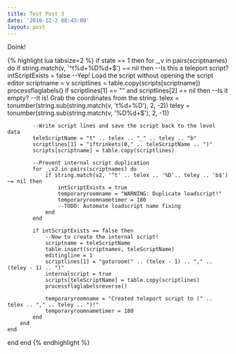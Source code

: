 ```yaml
---
title: Test Post 3
date: '2016-12-2 08:43:00'
layout: post
---
```

Doink!

{% highlight lua tabsize=2 %}
if state == 1 then for _,v in pairs(scriptnames) do
	if string.match(v, '^t%d+%D%d+$') ~= nil then --Is this a teleport script?
		intScriptExists = false
		--Yep! Load the script without opening the script editor
		scriptname = v
		scriptlines = table.copy(scripts[scriptname])
		processflaglabels()
		if scriptlines[1] == "" and scriptlines[2] == nil then --Is it empty?
			--It is! Grab the coordinates from the string.
			telex = tonumber(string.sub(string.match(v, 't%d+%D'), 2, -2))
			teley = tonumber(string.sub(string.match(v, '%D%d+$'), 2, -1))

			--Write script lines and save the script back to the level data
			teleScriptName = "t" .. telex .. "_" .. teley .. "b"
			scriptlines[1] = "iftrinkets(0," .. teleScriptName .. ")"
			scripts[scriptname] = table.copy(scriptlines)

			--Prevent internal script duplication
			for _,v2 in pairs(scriptnames) do
				if string.match(v2, '^t' .. telex .. '%D'.. teley .. 'b$') ~= nil then
					intScriptExists = true
					temporaryroomname = "WARNING: Duplicate loadscript!"
					temporaryroomnametimer = 180
					--TODO: Automate loadscript name fixing
				end
			end

			if intScriptExists == false then
				--Now to create the internal script!
				scriptname = teleScriptName
				table.insert(scriptnames, teleScriptName)
				editingline = 1
				scriptlines[1] = "gotoroom(" .. (telex - 1) .. "," .. (teley - 1) .. ")"
				internalscript = true
				scripts[teleScriptName] = table.copy(scriptlines)
				processflaglabelsreverse()

				temporaryroomname = "Created teleport script to (" .. telex .. "," .. teley .. ")!"
				temporaryroomnametimer = 180
			end
		end
	end
end end
{% endhighlight %}